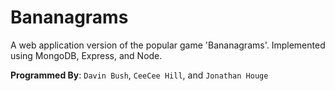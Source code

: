 # Bananagrams
A web application version of the popular game 'Bananagrams'. Implemented using MongoDB, Express, and Node.

**Programmed By**: `Davin Bush`, `CeeCee Hill`, and `Jonathan Houge`
